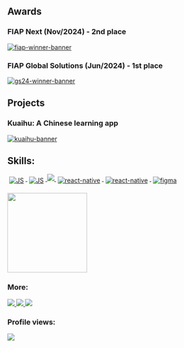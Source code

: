 ## Awards
### FIAP Next (Nov/2024) - 2nd place
[![fiap-winner-banner](https://github.com/user-attachments/assets/ca89b06e-0a49-44ed-9684-4600e09c3f14)](https://www.linkedin.com/posts/nailtonvital_ol%C3%A1-pessoal-gostaria-de-compartilhar-activity-7256481212242771968-laYz)

### FIAP Global Solutions (Jun/2024) - 1st place
[![gs24-winner-banner](https://github.com/user-attachments/assets/e96a0267-51e1-496a-b1d3-386cfc8ff039)](https://www.linkedin.com/posts/nailtonvital_ol%C3%A1-pessoal-estou-muito-feliz-em-compartilhar-activity-7247387887145541632-Qsn_/)


## Projects
### Kuaihu: A Chinese learning app
[![kuaihu-banner](https://github.com/nailtonvital/nailtonvital/assets/51789882/e4ab3089-f54a-4561-b73f-b21408e49d00)](https://play.google.com/store/apps/details?id=com.nailtonvital.chinesequiz)


## Skills: 
<p align="left">
  <a href="#">
    <img src="https://img.shields.io/badge/JavaScript-F7DF1E?style=for-the-badge&logo=javascript&logoColor=black" alt="JS" style="vertical-align:top; margin:6px 4px">
  </a> 
  <a href="#">
    <img src="https://img.shields.io/badge/TypeScript-007ACC?style=for-the-badge&logo=typescript&logoColor=white" alt="JS" style="vertical-align:top; margin:6px 4px">
  </a> 
  <a href="#">
    <img src="https://img.shields.io/badge/React-20232A?style=for-the-badge&logo=react&logoColor=61DAFB" />
  </a> 
  <a href="#">
    <img src="https://img.shields.io/badge/React_Native-20232A?style=for-the-badge&logo=react&logoColor=61DAFB" alt="react-native" style="vertical-align:top; margin:6px 4px">
  </a> 
  <a href="#">
    <img src="https://img.shields.io/badge/nestjs-%23E0234E.svg?style=for-the-badge&logo=nestjs&logoColor=white" alt="react-native" style="vertical-align:top; margin:6px 4px">
  </a> 

  <a href="#">
    <img src="https://img.shields.io/badge/Figma-F24E1E?style=for-the-badge&logo=figma&logoColor=white" alt="figma" style="vertical-align:top; margin:6px 4px">
  </a> 

 
</p>

<img height="180em" src="https://github-readme-streak-stats.herokuapp.com/?user=nailtonvital&theme=dark&hide_border=false"/>
  
### More: 
<p align="left">
  <a href="https://www.linkedin.com/in/nailtonvita/" target="_blank">
    <img src="https://img.shields.io/badge/LinkedIn-0077B5?style=for-the-badge&logo=linkedin&logoColor=white" >
  </a>  
  <a href="https://www.behance.net/nailtonvital/" target="_blank">
    <img src="https://img.shields.io/badge/-Behance-blue?style=for-the-badge&logo=behance&logoColor=white">
  </a> 
  <a href="https://www.instagram.com/nailtonvital/" target="_blank">
    <img src="https://img.shields.io/badge/Instagram-E4405F?style=for-the-badge&logo=instagram&logoColor=white">
  </a> 
</p>

### Profile views: 
<img src="https://profile-counter.glitch.me/nailtonvital/count.svg">  


